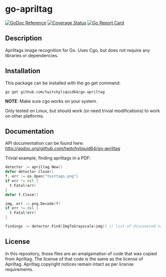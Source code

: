 go-apriltag
============

[![GoDoc Reference](https://godoc.org/github.com/twitchyliquid64/go-apriltag?status.svg)](http://godoc.org/github.com/twitchyliquid64/go-apriltag)
[![Coverage Status](https://coveralls.io/repos/twitchyliquid64/go-apriltag/badge.svg?branch=master)](https://coveralls.io/r/twitchyliquid64/go-apriltag?branch=master)
[![Go Report Card](https://goreportcard.com/badge/github.com/twitchyliquid64/go-apriltag)](https://goreportcard.com/report/github.com/twitchyliquid64/go-apriltag)

Description
------------

Apriltags image recognition for Go. Uses Cgo, but does not require any libraries or dependencies.

Installation
------------

This package can be installed with the go get command:

    go get github.com/twitchyliquid64/go-apriltag

**NOTE**: Make sure cgo works on your system.

Only tested on Linux, but should work (or need trivial modifications) to work on other platforms.

Documentation
-------------

API documentation can be found here: http://godoc.org/github.com/twitchyliquid64/go-apriltag

Trivial example, finding apriltags in a PDF:

```go
detector := apriltag.New()
defer detector.Close()
f, err := os.Open("testtags.png")
if err != nil {
  t.Fatal(err)
}
defer f.Close()

img, err := png.Decode(f)
if err != nil {
  t.Fatal(err)
}

findings := detector.Find(ImgToGrayscale(img)) // list of discovered tags
```

License
----------
In this repository, those files are an amalgamation of code that was copied from Apriltag.
The license of that code is the same as the license of Apriltag.
Apriltag copyright notices remain intact as per license requirements.
